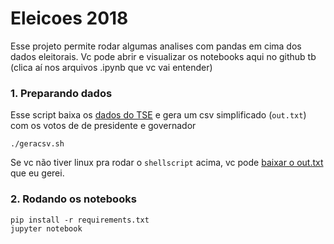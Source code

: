 # Eleicoes 2018

Esse projeto permite rodar algumas analises com pandas em cima dos dados eleitorais.
Vc pode abrir e visualizar os notebooks aqui no github tb (clica aí nos arquivos .ipynb que vc vai entender)

### 1. Preparando dados

Esse script baixa os [dados do TSE](http://www.tse.jus.br/eleicoes/estatisticas/repositorio-de-dados-eleitorais-1/repositorio-de-dados-eleitorais) e gera um csv simplificado (`out.txt`) com os votos de de presidente e governador

```
./geracsv.sh
```

Se vc não tiver linux pra rodar o `shellscript` acima, vc pode [baixar o out.txt](https://drive.google.com/open?id=1UWWphLctcE6cX1mXrkJk2onXSe7cm52j) que eu gerei.

### 2. Rodando os notebooks

```
pip install -r requirements.txt
jupyter notebook
```

